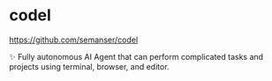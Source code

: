 # codel

https://github.com/semanser/codel

✨ Fully autonomous AI Agent that can perform complicated tasks and projects using terminal, browser, and editor.
